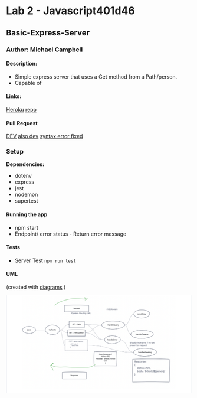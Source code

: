 # Lab 2 - Javascript401d46

## Basic-Express-Server

### Author: Michael Campbell

#### Description: 
- Simple express server that uses a Get method from a Path/person.
-  Capable of  

#### Links:
[Heroku](https://mc-express-server.herokuapp.com/)
[repo](https://github.com/MichaelCampbell-on3001/basic-express-server)

#### Pull Request
[DEV](https://github.com/MichaelCampbell-on3001/basic-express-server/pull/1)
[also dev](https://github.com/MichaelCampbell-on3001/basic-express-server/pull/2)
[syntax error fixed](https://github.com/MichaelCampbell-on3001/basic-express-server/pull/4)

### Setup
**Dependencies:**
- dotenv
- express
- jest
- nodemon
- supertest

#### Running the app
- npm start
- Endpoint/ error status
      - Return error message

#### Tests
- Server Test `npm run test`

#### UML
(created with [diagrams](https://app.diagrams.net/) )

![UML](uml.png)









